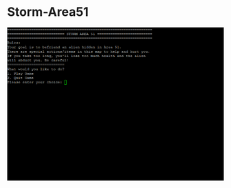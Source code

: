 # Storm-Area51

![Storm Area 51 Demo](https://github.com/kimela1/Storm-Area-51/blob/master/Playthrough.gif)
